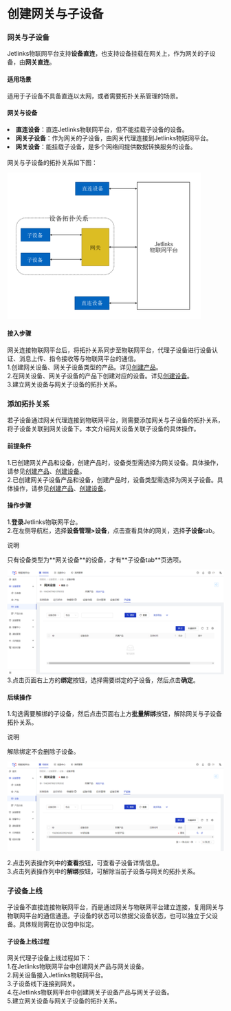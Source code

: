 # 创建网关与子设备

<div class='divider'></div>

### 网关与子设备
Jetlinks物联网平台支持**设备直连**，也支持设备挂载在网关上，作为网关的子设备，由**网关直连**。

#### 适用场景
适用于子设备不具备直连以太网，或者需要拓扑关系管理的场景。

#### 网关与设备
<li><span style='font-weight:600'>直连设备</span>：直连Jetlinks物联网平台，但不能挂载子设备的设备。
<li><span style='font-weight:600'>网关子设备</span>：作为网关的子设备，由网关代理连接到Jetlinks物联网平台。
<li><span style='font-weight:600'>网关设备</span>：能挂载子设备，是多个网络间提供数据转换服务的设备。</li><br />
网关与子设备的拓扑关系如下图：

![](./img/09.png)

#### 接入步骤
网关连接物联网平台后，将拓扑关系同步至物联网平台，代理子设备进行设备认证、消息上传、指令接收等与物联网平台的通信。</br>
1.创建网关设备、网关子设备类型的产品。详见[创建产品](../Device_access/Create_product3.1.md)。</br>
2.在网关设备、网关子设备的产品下创建对应的设备。详见[创建设备](../Device_access/Create_Device3.2.md)。</br>
3.建立网关设备与网关子设备的拓扑关系。<br />


### 添加拓扑关系
若子设备通过网关代理连接到物联网平台，则需要添加网关与子设备的拓扑关系，将子设备关联到网关设备下。本文介绍网关设备关联子设备的具体操作。<br />

#### 前提条件
1.已创建网关产品和设备，创建产品时，设备类型需选择为网关设备。具体操作，请参见[创建产品](../Device_access/Create_product3.1.md)、[创建设备](../Device_access/Create_Device3.2.md)。</br>
2.已创建网关子设备产品和设备，创建产品时，设备类型需选择为网关子设备。具体操作，请参见[创建产品](../Device_access/Create_product3.1.md)、[创建设备](../Device_access/Create_Device3.2.md)。</br>

#### 操作步骤
1.**登录**Jetlinks物联网平台。</br>
2.在左侧导航栏，选择**设备管理>设备**，点击查看具体的网关，选择**子设备**tab。</br>
<div class='explanation primary'>
  <p class='explanation-title-warp'>
    <span class='iconfont icon-bangzhu explanation-icon'></span>
    <span class='explanation-title font-weight'>说明</span>
  </p>
  只有设备类型为**网关设备**的设备，才有**子设备tab**页选项。
</div>

![](./img/10.png)
3.点击页面右上方的**绑定**按钮，选择需要绑定的子设备，然后点击**确定**。</br>


#### 后续操作
1.勾选需要解绑的子设备，然后点击页面右上方**批量解绑**按钮，解除网关与子设备拓扑关系。</br>

<div class='explanation primary'>
  <p class='explanation-title-warp'>
    <span class='iconfont icon-bangzhu explanation-icon'></span>
    <span class='explanation-title font-weight'>说明</span>
  </p>
解除绑定不会删除子设备。
</div>


![](./img/11.png)

2.点击列表操作列中的**查看**按钮，可查看子设备详情信息。</br>
3.点击列表操作列中的**解绑**按钮，可解除当前子设备与网关的拓扑关系。</br>

### 子设备上线

子设备不直接连接物联网平台，而是通过网关与物联网平台建立连接，复用网关与物联网平台的通信通道。子设备的状态可以依据父设备状态，也可以独立于父设备。具体规则需在协议包中拟定。

#### 子设备上线过程
网关代理子设备上线过程如下：</br>
1.在Jetlinks物联网平台中创建网关产品与网关设备。</br>
2.网关设备接入Jetlinks物联网平台。</br>
3.子设备线下连接到网关。</br>
4.在Jetlinks物联网平台中创建网关子设备产品与网关子设备。</br>
5.建立网关设备与网关子设备的拓扑关系。</br>

